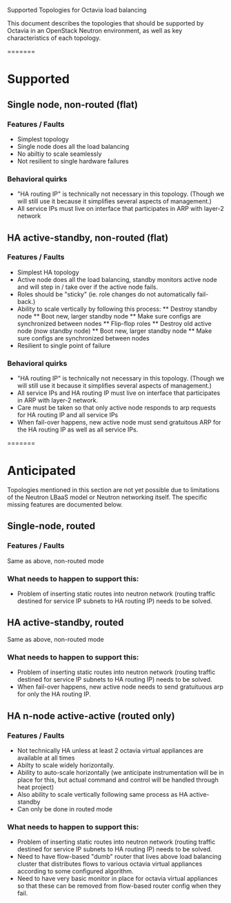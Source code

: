 Supported Topologies for Octavia load balancing

This document describes the topologies that should be supported by Octavia in
an OpenStack Neutron environment, as well as key characteristics of each
topology.

=======

# Supported

## Single node, non-routed (flat)

### Features / Faults

* Simplest topology
* Single node does all the load balancing
* No abiltiy to scale seamlessly
* Not resilient to single hardware failures

### Behavioral quirks

* "HA routing IP" is technically not necessary in this topology. (Though we
will still use it because it simplifies several aspects of management.)
* All service IPs must live on interface that participates in ARP with layer-2
network

## HA active-standby, non-routed (flat)

### Features / Faults

* Simplest HA topology
* Active node does all the load balancing, standby monitors active node and
will step in / take over if the active node fails.
* Roles should be "sticky" (ie. role changes do not automatically fail-back.)
* Ability to scale vertically by following this process:
** Destroy standby node
** Boot new, larger standby node
** Make sure configs are synchronized between nodes
** Flip-flop roles
** Destroy old active node (now standby node)
** Boot new, larger standby node
** Make sure configs are synchronized between nodes
* Resilient to single point of failure

### Behavioral quirks

* "HA routing IP" is technically not necessary in this topology. (Though we
will still use it because it simplifies several aspects of management.)
* All service IPs and HA routing IP must live on interface that participates
in ARP with layer-2 network.
* Care must be taken so that only active node responds to arp requests for
HA routing IP and all service IPs
* When fail-over happens, new active node must send gratuitous ARP for the
HA routing IP as well as all service IPs.

=======

# Anticipated
Topologies mentioned in this section are not yet possible due to limitations
of the Neutron LBaaS model or Neutron networking itself. The specific missing
features are documented below.

## Single-node, routed

### Features / Faults

Same as above, non-routed mode

### What needs to happen to support this:

* Problem of inserting static routes into neutron network (routing traffic
destined for service IP subnets to HA routing IP) needs to be solved.

## HA active-standby, routed

Same as above, non-routed mode

### What needs to happen to support this:

* Problem of inserting static routes into neutron network (routing traffic
destined for service IP subnets to HA routing IP) needs to be solved.
* When fail-over happens, new active node needs to send gratuituous arp for
only the HA routing IP.

## HA n-node active-active (routed only)

### Features / Faults

* Not technically HA unless at least 2 octavia virtual appliances are available
at all times
* Abilty to scale widely horizontally.
* Ability to auto-scale horizontally (we anticipate instrumentation will be
in place for this, but actual command and control will be handled through heat
project)
* Also ability to scale vertically following same process as HA active-standby
* Can only be done in routed mode

### What needs to happen to support this:

* Problem of inserting static routes into neutron network (routing traffic
destined for service IP subnets to HA routing IP) needs to be solved.
* Need to have flow-based "dumb" router that lives above load balancing cluster
that distributes flows to various octavia virtual appliances according to
some configured algorithm.
* Need to have very basic monitor in place for octavia virtual appliances so
that these can be removed from flow-based router config when they fail.
